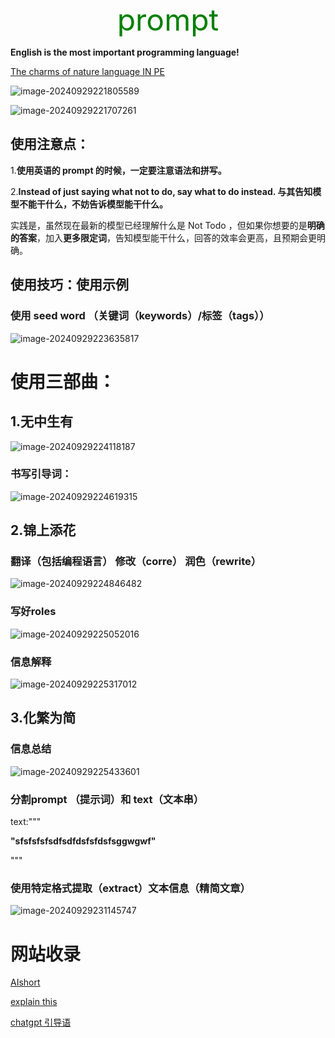 <center><font size=25 color=green>prompt</font></center>

**English is the most important programming language!**

[The charms of nature language  IN PE ](https://blog.nateliason.com/p/chatgpt-writing-coach)

![image-20240929221805589](https://cdn.jsdelivr.net/gh/kasahuki/os_test@main/img/image-20240929221805589.png)

![image-20240929221707261](https://cdn.jsdelivr.net/gh/kasahuki/os_test@main/img/image-20240929221707261.png)

## 使用注意点：

1.**使用英语的 prompt 的时候，一定要注意语法和拼写。**

2.**Instead of just saying what not to do, say what to do instead. 与其告知模型不能干什么，不妨告诉模型能干什么。**

实践是，虽然现在最新的模型已经理解什么是 Not Todo ，但如果你想要的是**明确的答案**，加入**更多限定词**，告知模型能干什么，回答的效率会更高，且预期会更明确。

## 使用技巧：使用示例

### 使用 seed word （关键词（keywords）/标签（tags））

![image-20240929223635817](https://cdn.jsdelivr.net/gh/kasahuki/os_test@main/img/image-20240929223635817.png)

# 使用三部曲：

## 1.无中生有

![image-20240929224118187](https://cdn.jsdelivr.net/gh/kasahuki/os_test@main/img/image-20240929224118187.png)



### 书写引导词：

![image-20240929224619315](https://cdn.jsdelivr.net/gh/kasahuki/os_test@main/img/image-20240929224619315.png)

## 2.锦上添花

### 翻译（包括编程语言） 修改（corre） 润色（rewrite）



![image-20240929224846482](https://cdn.jsdelivr.net/gh/kasahuki/os_test@main/img/image-20240929224846482.png)



### 写好roles

![image-20240929225052016](https://cdn.jsdelivr.net/gh/kasahuki/os_test@main/img/image-20240929225052016.png)

### 信息解释

![image-20240929225317012](https://cdn.jsdelivr.net/gh/kasahuki/os_test@main/img/image-20240929225317012.png)

## 3.化繁为简

### 信息总结

![image-20240929225433601](https://cdn.jsdelivr.net/gh/kasahuki/os_test@main/img/image-20240929225433601.png)



### 分割prompt （提示词）和 text（文本串）

text:"""

**"sfsfsfsfsdfsdfdsfsfdsfsggwgwf"**

"""

### 使用特定格式提取（extract）文本信息（精简文章）



![image-20240929231145747](https://cdn.jsdelivr.net/gh/kasahuki/os_test@main/img/image-20240929231145747.png)

# 网站收录

[AIshort](https://www.aishort.top/)

[explain this](https://www.explainthis.io/zh-hant)

[chatgpt 引导语](https://prompts.fresns.cn/)





